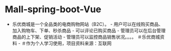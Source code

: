 # Mall-spring-boot-Vue
- 乐优商城是一个全品类的电商购物网站（B2C）。 - 用户可以在线购买商品、加入购物车、下单、秒杀商品 - 可以评论已购买商品 - 管理员可以在后台管理商品的上下架、促销活动 - 管理员可以监控商品销售状况。。。。
＃乐优商城资料 - ＃作为个人学习使用，项目资料来源：互联网
